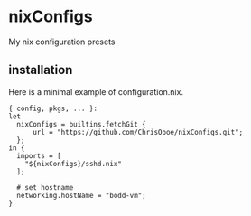 # nixConfigs
My nix configuration presets

## installation
Here is a minimal example of configuration.nix.

    { config, pkgs, ... }:
    let
      nixConfigs = builtins.fetchGit {
          url = "https://github.com/ChrisOboe/nixConfigs.git";
      };
    in {
      imports = [
        "${nixConfigs}/sshd.nix"
      ];
      
      # set hostname
      networking.hostName = "bodd-vm";
    }

